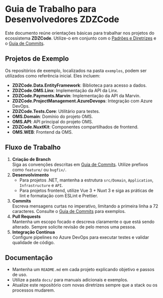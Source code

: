 # Guia de Trabalho para Desenvolvedores ZDZCode

Este documento reúne orientações básicas para trabalhar nos projetos do ecossistema **ZDZCode**. Utilize-o em conjunto com o [Padrões e Diretrizes](padroes-e-diretrizes.md) e o [Guia de Commits](guia-de-commits.md).

## Projetos de Exemplo

Os repositórios de exemplo, localizados na pasta `exemplos`, podem ser utilizados como referência inicial. Eles incluem:

- **ZDZCode.Data.EntityFramework**: Biblioteca para acesso a dados.
- **ZDZCode.OMS.Linx**: Implementação da API da Linx.
- **ZDZCode.Payments.Marvin**: Implementação da API da Marvin.
- **ZDZCode.ProjectManagement.AzureDevops**: Integração com Azure DevOps.
- **ZDZCode.Tests.Core**: Utilitário para testes.
- **OMS.Domain**: Domínio do projeto OMS.
- **OMS.API**: API principal do projeto OMS.
- **ZDZCode.NuxtKit**: Componentes compartilhados de frontend.
- **OMS.WEB**: Frontend da OMS.

## Fluxo de Trabalho

1. **Criação de Branch**  
   Siga as convenções descritas em [Guia de Commits](guia-de-commits.md). Utilize prefixos como `feature/` ou `bugfix/`.
2. **Desenvolvimento**  
   - Para projetos .NET, mantenha a estrutura `src/Domain`, `Application`, `Infrastructure` e `API`.
   - Para projetos frontend, utilize Vue 3 + Nuxt 3 e siga as práticas de lint e formatação com ESLint e Prettier.
3. **Commits**  
   Escreva mensagens curtas no imperativo, limitando a primeira linha a 72 caracteres. Consulte o [Guia de Commits](guia-de-commits.md) para exemplos.
4. **Pull Requests**  
   Mantenha um escopo focado e descreva claramente o que está sendo alterado. Sempre solicite revisão de pelo menos uma pessoa.
5. **Integração Contínua**  
   Configure pipelines no Azure DevOps para executar testes e validar qualidade de código.

## Documentação

- Mantenha um `README.md` em cada projeto explicando objetivo e passos de uso.
- Utilize a pasta `docs/` para manuais adicionais e exemplos.
- Atualize este repositório com novas diretrizes sempre que a stack ou os processos mudarem.

